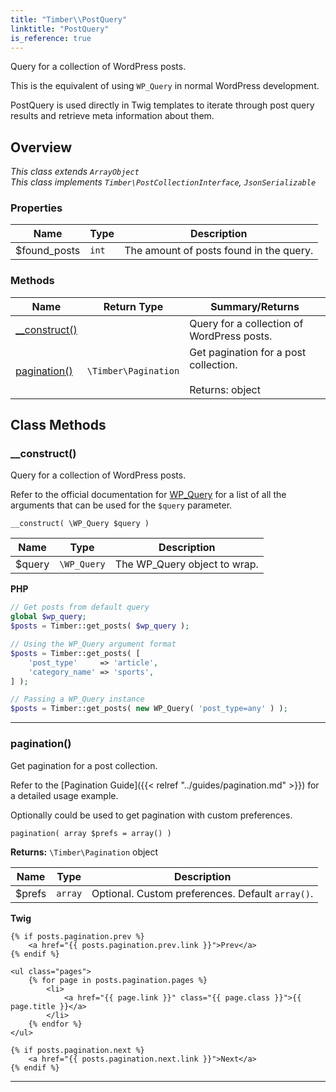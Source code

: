 ```yaml
---
title: "Timber\\​PostQuery"
linktitle: "PostQuery"
is_reference: true
---
```


Query for a collection of WordPress posts.

This is the equivalent of using `WP_Query` in normal WordPress development.

PostQuery is used directly in Twig templates to iterate through post query results and
retrieve meta information about them.

<!--more-->

## Overview

*This class extends `ArrayObject`*  
*This class implements `Timber\PostCollectionInterface`, `JsonSerializable`*  

### Properties

<div class="table-properties">

| Name | Type | Description |
| --- | --- | --- |
| <span class="property-name">$found_posts</span> | <span class="property-type">`int`</span> | <span class="property-description">The amount of posts found in the query.</span> |

</div>

### Methods

<div class="table-methods">

| Name | Return Type | Summary/Returns |
| --- | --- | --- |
| <span class="method-name">[__construct()](#__construct)</span> | <span class="method-type"></span> | <span class="method-description">Query for a collection of WordPress posts.</span> |
| <span class="method-name">[pagination()](#pagination)</span> | <span class="method-type">`\Timber\Pagination`</span> | <span class="method-description">Get pagination for a post collection.<br><br><span class="method-return"><span class="method-return-label">Returns:</span> object</span></span> |

</div>


## Class Methods

### \_\_construct()

Query for a collection of WordPress posts.

Refer to the official documentation for
[WP_Query](https://developer.wordpress.org/reference/classes/wp_query/) for a list of all
the arguments that can be used for the `$query` parameter.

`__construct( \WP_Query $query )`

| Name | Type | Description |
| --- | --- | --- |
| $query | `\WP_Query` | The WP_Query object to wrap. |

**PHP**

```php
// Get posts from default query
global $wp_query;
$posts = Timber::get_posts( $wp_query );

// Using the WP_Query argument format
$posts = Timber::get_posts( [
    'post_type'     => 'article',
    'category_name' => 'sports',
] );

// Passing a WP_Query instance
$posts = Timber::get_posts( new WP_Query( 'post_type=any' ) );
```

---

### pagination()

Get pagination for a post collection.

Refer to the [Pagination Guide]({{< relref "../guides/pagination.md" >}}) for a detailed usage example.

Optionally could be used to get pagination with custom preferences.

`pagination( array $prefs = array() )`

**Returns:** `\Timber\Pagination` object

| Name | Type | Description |
| --- | --- | --- |
| $prefs | `array` | Optional. Custom preferences. Default `array()`. |

**Twig**

```twig
{% if posts.pagination.prev %}
    <a href="{{ posts.pagination.prev.link }}">Prev</a>
{% endif %}

<ul class="pages">
    {% for page in posts.pagination.pages %}
        <li>
            <a href="{{ page.link }}" class="{{ page.class }}">{{ page.title }}</a>
        </li>
    {% endfor %}
</ul>

{% if posts.pagination.next %}
    <a href="{{ posts.pagination.next.link }}">Next</a>
{% endif %}
```

---

